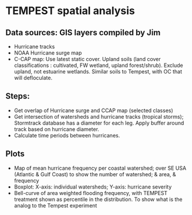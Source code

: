 
# TEMPEST spatial analysis


## Data sources: GIS layers compiled by Jim
- Hurricane tracks
- NOAA Hurricane surge map
- C-CAP map: Use latest static cover. Upland soils (land cover classifications : cultivated, FW wetland, upland forest/shrub). Exclude upland, not estuarine wetlands. Similar soils to Tempest, with OC that will defloculate. 


## Steps: 
- Get overlap of Hurricane surge and CCAP map (selected classes)
- Get intersection of watersheds and hurricane tracks (tropical storms); Stormtrack database has a diameter for each leg.  Apply buffer around track based on hurricane diameter. 
- Calculate time periods between hurricanes.

## Plots
- Map of mean hurricane frequency per coastal watershed; over SE USA (Atlantic & Gulf Coast) to show the number of watershed; & area, & frequency 
- Boxplot: X-axis: individual watersheds; Y-axis: hurricane severity
- Bell-curve of area weighted flooding frequency, with TEMPEST treatment shown as percentile in the distribution. To show what is the analog to the Tempest experiment

